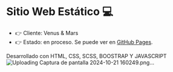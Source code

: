 
# Sitio Web Estático :computer:
- :point_right: Cliente: Venus & Mars
- :point_right: Estado: en proceso.
Se puede ver en  [GitHub Pages](noa-abraham.github.io).

Desarrollado con HTML, CSS, SCSS, BOOSTRAP Y JAVASCRIPT
![Uploading Captura de pantalla 2024-10-21 160249.png…]()

